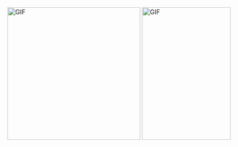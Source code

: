 <!--### Hi!-->

<img align="right" alt="GIF" height="300px" src="https://github.com/UdithaIshan/UdithaIshan/blob/master/assets/4o4A.gif" width="200px"/>
<img align="center" alt="GIF" height="300px" src="https://github.com/UdithaIshan/UdithaIshan/blob/master/assets/giphy.gif" />
<br>
<br>

<!--
**UdithaIshan/UdithaIshan** is a ✨ _special_ ✨ repository because its `README.md` (this file) appears on your GitHub profile.

Here are some ideas to get you started:

- 🔭 I’m currently working on ...
- 🌱 I’m currently learning ...
- 👯 I’m looking to collaborate on ...
- 🤔 I’m looking for help with ...
- 💬 Ask me about ...
- 📫 How to reach me: ...
- 😄 Pronouns: ...
- ⚡ Fun fact: ...
-->

<!--## My stats 📊-->
<!-- [![Top Langs](https://github-readme-stats.vercel.app/api/top-langs/?username=UdithaIshan&show_icons=true)](https://github.com/anuraghazra/github-readme-stats) -->


<!-- [![Anurag's github stats](https://github-readme-stats.vercel.app/api?username=UdithaIshan&show_icons=true)](https://github.com/anuraghazra/github-readme-stats) -->
<!--#### Stats:chart_with_upwards_trend: 
[![Anurag's github stats](https://github-readme-stats.vercel.app/api?username=UdithaIshan&show_icons=true)](https://github.com/anuraghazra/github-readme-stats)-->

<br>
<br>
<!--
![](https://komarev.com/ghpvc/?username=UdithaIshan&style=plastic&color=blueviolet) -->
